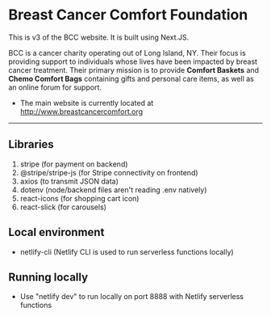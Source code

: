 # Breast Cancer Comfort Foundation

This is v3 of the BCC website. It is built using Next.JS.

BCC is a cancer charity operating out of Long Island, NY. Their focus is providing support to individuals whose lives have been impacted by breast cancer treatment. Their primary mission is to provide __Comfort Baskets__ and __Chemo Comfort Bags__ containing gifts and personal care items, as well as an online forum for support.

- The main website is currently located at http://www.breastcancercomfort.org

---

## Libraries

1. stripe (for payment on backend)
1. @stripe/stripe-js (for Stripe connectivity on frontend)
1. axios (to transmit JSON data)
1. dotenv (node/backend files aren't reading .env natively)
1. react-icons (for shopping cart icon)
1. react-slick (for carousels)

## Local environment

- netlify-cli (Netlify CLI is used to run serverless functions locally)

## Running locally

- Use "netlify dev" to run locally on port 8888 with Netlify serverless functions